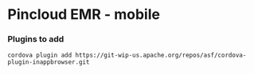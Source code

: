 # Pincloud EMR - mobile

### Plugins to add

```
cordova plugin add https://git-wip-us.apache.org/repos/asf/cordova-plugin-inappbrowser.git
```
